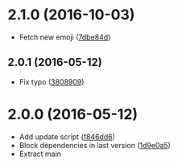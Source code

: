 <a name="2.1.0"></a>
# 2.1.0 (2016-10-03)

* Fetch new emoji ([7dbe84d](https://github.com/kikobeats/emojis-list/commit/7dbe84d))



<a name="2.0.1"></a>
## 2.0.1 (2016-05-12)

* Fix typo ([3808909](https://github.com/kikobeats/emojis-list/commit/3808909))



<a name="2.0.0"></a>
# 2.0.0 (2016-05-12)

* Add update script ([f846dd6](https://github.com/kikobeats/emojis-list/commit/f846dd6))
* Block dependencies in last version ([1d9e0a5](https://github.com/kikobeats/emojis-list/commit/1d9e0a5))
* Extract main